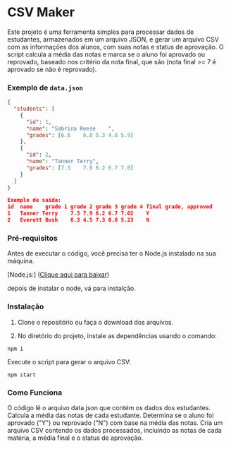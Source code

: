 # CSV Maker

Este projeto é uma ferramenta simples para processar dados de estudantes, armazenados em um arquivo JSON, e gerar um arquivo CSV com as informações dos alunos, com suas notas e status de aprovação.
O script calcula a média das notas e marca se o aluno foi aprovado ou reprovado, baseado nos critério da nota final, 
que são (nota final >= 7 é aprovado se não é reprovado).

### Exemplo de `data.json`
```json
{
  "students": [
    {
      "id": 1,
      "name": "Sabrina Reese	",
      "grades": [6.6	6.8	5.3	4.8	5.9]
    },
    {
      "id": 2,
      "name": "Tanner Terry",
      "grades": [7.3	7.9	6.2	6.7	7.0] 
    }
  ]
}

Exemplo de saída:
id	name	grade 1	grade 2	grade 3	grade 4	final grade, approved
1	Tanner Terry	7.3	7.9	6.2	6.7	7.02	Y 
2	Everett Bush	8.3	4.5	7.3	0.8	5.23	N 
```
### Pré-requisitos
Antes de executar o código, você precisa ter o Node.js instalado na sua máquina.

[Node.js:] ([Clique aqui para baixar](https://nodejs.org/pt))

depois de instalar o node, vá para instalção.


### Instalação
1. Clone o repositório ou faça o download dos arquivos.


2. No diretório do projeto, instale as dependências usando o comando:
```
npm i 
```
Execute o script para gerar o arquivo CSV:

```
npm start
```

### Como Funciona
O código lê o arquivo data.json que contém os dados dos estudantes.
Calcula a média das notas de cada estudante.
Determina se o aluno foi aprovado ("Y") ou reprovado ("N") com base na média das notas.
Cria um arquivo CSV contendo os dados processados, incluindo as notas de cada matéria, a média final e o status de aprovação.



